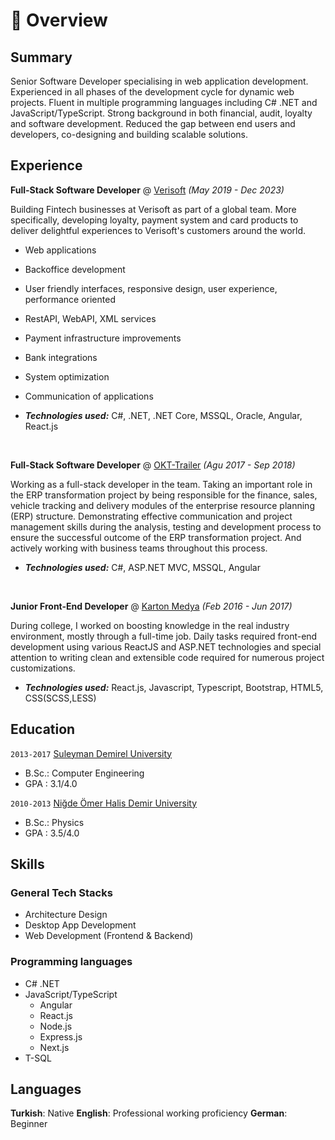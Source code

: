 # 📖 Overview

## Summary

Senior Software Developer specialising in web application development. 
Experienced in all phases of the development cycle for dynamic web projects. Fluent in multiple programming languages including C# .NET and JavaScript/TypeScript. Strong background in both financial, audit, loyalty and software development. 
Reduced the gap between end users and developers, co-designing and building scalable solutions.


## Experience

**Full-Stack Software Developer** @ [Verisoft](https://www.verisoftgroup.com) _(May 2019 - Dec 2023)_

Building Fintech businesses at Verisoft as part of a global team. More specifically, 
developing loyalty, payment system and card products to deliver delightful 
experiences to Verisoft's customers around the world.

- Web applications
- Backoffice development
- User friendly interfaces, responsive design, user experience, performance oriented
- RestAPI, WebAPI, XML services
- Payment infrastructure improvements
- Bank integrations
- System optimization
- Communication of applications

- _**Technologies used:**_ C#, .NET, .NET Core, MSSQL, Oracle, Angular, React.js

&nbsp;

**Full-Stack Software Developer** @ [OKT-Trailer](https://www.okt-trailer.com) _(Agu 2017 - Sep 2018)_

Working as a full-stack developer in the team.
Taking an important role in the ERP transformation project by being responsible for the 
finance, sales, vehicle tracking and delivery modules of the enterprise resource planning 
(ERP) structure.
Demonstrating effective communication and project management skills during the 
analysis, testing and development process to ensure the successful outcome of the ERP 
transformation project. And actively working with business teams throughout this 
process.

- _**Technologies used:**_ C#, ASP.NET MVC, MSSQL, Angular


&nbsp;

**Junior Front-End Developer** @ [Karton Medya](https://www.kartonmedya.com/) _(Feb 2016 - Jun 2017)_

During college, I worked on boosting knowledge in the real industry environment, mostly 
through a full-time job.
Daily tasks required front-end development using various ReactJS and ASP.NET 
technologies and special attention to writing clean and extensible code required for 
numerous project customizations.

- _**Technologies used:**_ React.js, Javascript, Typescript, Bootstrap, HTML5, CSS(SCSS,LESS)


## Education

`2013-2017` [Suleyman Demirel University](https://w3.sdu.edu.tr/)
- B.Sc.: Computer Engineering
- GPA  : 3.1/4.0

`2010-2013` [Niğde Ömer Halis Demir University](https://www.ohu.edu.tr/)
- B.Sc.: Physics
- GPA  : 3.5/4.0

## Skills

### General Tech Stacks
- Architecture Design
- Desktop App Development
- Web Development (Frontend & Backend)

### Programming languages
- C# .NET
- JavaScript/TypeScript
  - Angular
  - React.js
  - Node.js
  - Express.js
  - Next.js
- T-SQL

## Languages
**Turkish**: Native
**English**: Professional working proficiency
**German**: Beginner